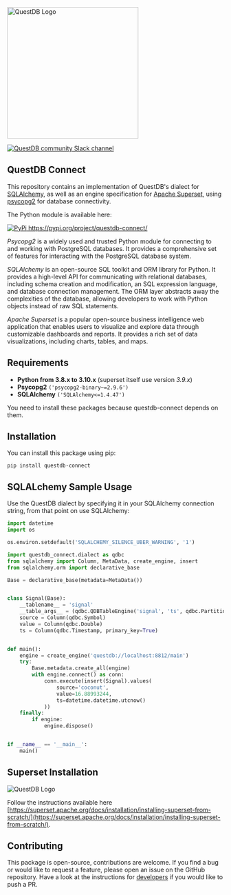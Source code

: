 <a href="https://questdb.io/docs/" target="blank">
    <img alt="QuestDB Logo" src="https://questdb.io/img/questdb-logo-themed.svg" width="305px"/>
</a>
<p></p>
<a href="https://slack.questdb.io">
    <img src="https://slack.questdb.io/badge.svg" alt="QuestDB community Slack channel"/>
</a>

## QuestDB Connect

This repository contains an implementation of QuestDB's dialect for [SQLAlchemy](https://www.sqlalchemy.org/),
as well as an engine specification for [Apache Superset](https://github.com/apache/superset/), using
[psycopg2](https://www.psycopg.org/) for database connectivity.

The Python module is available here:

<a href="https://pypi.org/project/questdb-connect/">
    <img src="https://pypi.org/static/images/logo-small.2a411bc6.svg" alt="PyPi"/>
    https://pypi.org/project/questdb-connect/
</a>

_Psycopg2_ is a widely used and trusted Python module for connecting to and working with PostgreSQL databases.
It provides a comprehensive set of features for interacting with the PostgreSQL database system.

_SQLAlchemy_ is an open-source SQL toolkit and ORM library for Python. It provides a high-level API for
communicating with relational databases, including schema creation and modification, an SQL expression
language, and database connection management. The ORM layer abstracts away the complexities of the
database, allowing developers to work with Python objects instead of raw SQL statements.

_Apache Superset_ is a popular open-source business intelligence web application that enables users to
visualize and explore data through customizable dashboards and reports. It provides a rich set of data
visualizations, including charts, tables, and maps.

## Requirements

* **Python from 3.8.x to 3.10.x** (superset itself use version _3.9.x_)
* **Psycopg2** `('psycopg2-binary~=2.9.6')`
* **SQLAlchemy** `('SQLAlchemy<=1.4.47')`

You need to install these packages because questdb-connect depends on them.

## Installation

You can install this package using pip:

```shell
pip install questdb-connect
```

## SQLALchemy Sample Usage

Use the QuestDB dialect by specifying it in your SQLAlchemy connection string,
from that point on use SQLAlchemy:

```python
import datetime
import os

os.environ.setdefault('SQLALCHEMY_SILENCE_UBER_WARNING', '1')

import questdb_connect.dialect as qdbc
from sqlalchemy import Column, MetaData, create_engine, insert
from sqlalchemy.orm import declarative_base

Base = declarative_base(metadata=MetaData())


class Signal(Base):
    __tablename__ = 'signal'
    __table_args__ = (qdbc.QDBTableEngine('signal', 'ts', qdbc.PartitionBy.HOUR, is_wal=True),)
    source = Column(qdbc.Symbol)
    value = Column(qdbc.Double)
    ts = Column(qdbc.Timestamp, primary_key=True)


def main():
    engine = create_engine('questdb://localhost:8812/main')
    try:
        Base.metadata.create_all(engine)
        with engine.connect() as conn:
            conn.execute(insert(Signal).values(
                source='coconut',
                value=16.88993244,
                ts=datetime.datetime.utcnow()
            ))
    finally:
        if engine:
            engine.dispose()


if __name__ == '__main__':
    main()
```

## Superset Installation

<img alt="QuestDB Logo" src="https://github.com/questdb/questdb-connect/blob/main/docs/superset.png"/>

Follow the instructions available here
[https://superset.apache.org/docs/installation/installing-superset-from-scratch/](https://superset.apache.org/docs/installation/installing-superset-from-scratch/).

## Contributing

This package is open-source, contributions are welcome. If you find a bug or would like to request a feature,
please open an issue on the GitHub repository. Have a look at the instructions for [developers](DEVELOPERS.md)
if you would like to push a PR.
